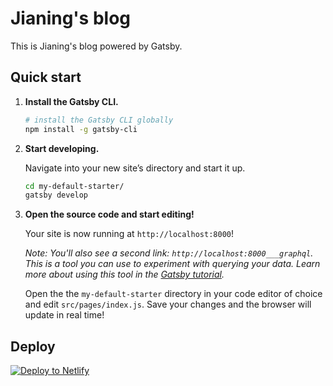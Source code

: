 # Jianing's blog

This is Jianing's blog powered by Gatsby.

## Quick start

1.  **Install the Gatsby CLI.**

    ```sh
    # install the Gatsby CLI globally
    npm install -g gatsby-cli
    ```

2.  **Start developing.**

    Navigate into your new site’s directory and start it up.

    ```sh
    cd my-default-starter/
    gatsby develop
    ```

3.  **Open the source code and start editing!**

    Your site is now running at `http://localhost:8000`!
    
    *Note: You'll also see a second link: `http://localhost:8000___graphql`. This is a tool you can use to experiment with querying your data. Learn more about using this tool in the [Gatsby tutorial](https://next.gatsbyjs.org/tutorial/part-five/#introducing-graphiql).*
    
    Open the the `my-default-starter` directory in your code editor of choice and edit `src/pages/index.js`. Save your changes and the browser will update in real time!


## Deploy

[![Deploy to Netlify](https://www.netlify.com/img/deploy/button.svg)](https://app.netlify.com/start/deploy?repository=https://github.com/gatsbyjs/gatsby-starter-default)
